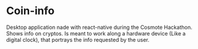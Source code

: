 # Coin-info

Desktop application nade with react-native during the Cosmote Hackathon.
Shows info on cryptos. Is meant to work along a hardware device (Like a digital clock), that portrays the info requested by the user.

